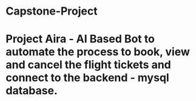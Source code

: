 # Capstone-Project
# Project Aira - AI Based Bot to automate the process to book, view and cancel the flight tickets and connect to the backend - mysql database.
